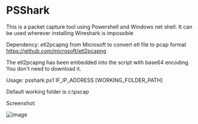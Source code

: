 # PSShark
This is a packet capture tool using Powershell and Windows net shell. It can be used wherever installing Wireshark is impossible

Dependency:
etl2pcapng from Microsoft to convert etl file to pcap format
https://github.com/microsoft/etl2pcapng

The etl2pcapng has been embedded into the script with base64 encoding. You don't need to download it.

Usage: psshark.ps1 IF_IP_ADDRESS [WORKING_FOLDER_PATH]

Default working folder is c:\pscap

Screenshot:

![image](https://user-images.githubusercontent.com/57880343/177475077-e6cfaf56-4f00-41f1-ba2a-fc44727b15fe.png)

